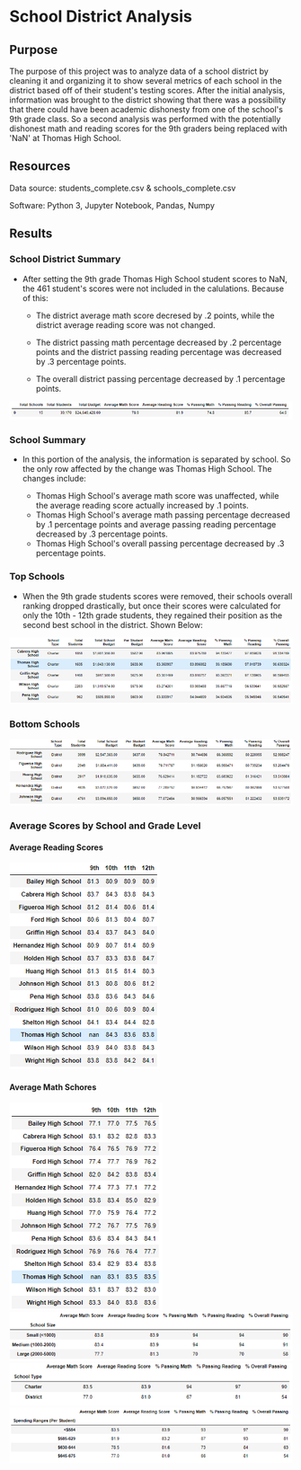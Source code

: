 # School District Analysis

## Purpose
The purpose of this project was to analyze data of a school district by cleaning it and organizing it to show several metrics of each school in the district based off of their student's testing scores. After the initial analysis, information was brought to the district showing that there was a possibility that there could have been academic dishonesty from one of the school's 9th grade class. So a second analysis was performed with the potentially dishonest math and reading scores for the 9th graders being replaced with 'NaN' at Thomas High School. 

## Resources
Data source: students_complete.csv & schools_complete.csv

Software: Python 3, Jupyter Notebook, Pandas, Numpy

## Results
### School District Summary 

- After setting the 9th grade Thomas High School student scores to NaN, the 461 student's scores were not included in the calulations. Because of this:

  - The district average math score decresed by .2 points, while the district average reading score was not changed.

  - The district passing math percentage decreased by .2 percentage points and the district passing reading percentage was decreased by .3 percentage points. 

  - The overall district passing percentage decreased by .1 percentage points. 
<img src="analysis/district_summary_df.png" >

### School Summary 

- In this portion of the analysis, the information is separated by school. So the only row affected by the change was Thomas High School. The changes include:

  - Thomas High School's average math score was unaffected, while the average reading score actually increased by .1 points.
  - Thomas High School's average math passing percentage decreased by .1 percentage points and average passing reading percentage decreased by .3 percentage points. 
  - Thomas High School's overall passing percentage decreased by .3 percentage points. 

### Top Schools
- When the 9th grade students scores were removed, their schools overall ranking dropped drastically, but once their scores were calculated for only the 10th - 12th grade students, they regained their position as the second best school in the district. Shown Below:
<img src="analysis/top_schools.png" >

### Bottom Schools
<img src="analysis/bottom_schools.png" >

### Average Scores by School and Grade Level

#### Average Reading Scores
<img src="analysis/avg_reading_scores.png" >

#### Average Math Schores
<img src="analysis/avg_math_scores.png" >
<img src="analysis/school_size.png" >
<img src="analysis/school_type.png" >
<img src="analysis/student_budget.png" >

